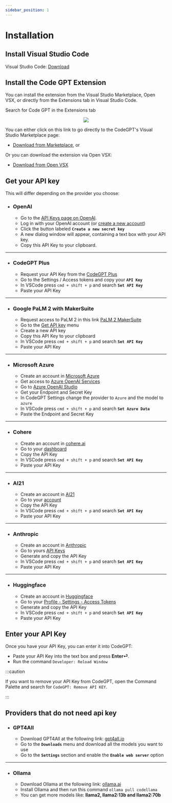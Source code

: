 ```yaml
---
sidebar_position: 1
---
```


# Installation

## Install Visual Studio Code
Visual Studio Code: [Download](https://code.visualstudio.com/download)

## Install the Code GPT Extension
You can install the extension from the Visual Studio Marketplace, Open VSX, or directly from the Extensions tab in Visual Studio Code.

Search for Code GPT in the Extensions tab

<p align="center">
      <img src="https://github.com/davila7/code-gpt-docs/assets/6216945/ec68d8d7-fa99-454c-876d-1e52815667c7" />
</p>

You can either click on this link to go directly to the CodeGPT's Visual Studio Marketplace page:
- [Download from Marketplace](https://marketplace.visualstudio.com/items?itemName=DanielSanMedium.dscodegpt), or 

Or you can download the extension via Open VSX:
- [Download from Open VSX](https://open-vsx.org/extension/DanielSanMedium/dscodegpt)

## Get your API key
This will differ depending on the provider you choose:
- ### OpenAI
  - Go to the [API Keys page on OpenAI](https://platform.openai.com/account/api-keys).
  - Log in with your OpenAI account (or [create a new account](https://platform.openai.com/signup))
  - Click the button labeled **`Create a new secret key`**
  - A new dialog window will appear, containing a text box with your API key. 
  - Copy this API Key to your clipboard.

---

- ### CodeGPT Plus
  - Request your API Key from the [CodeGPT Plus](https://account.codegpt.co/auth/register)
  - Go to the Settings / Access tokens and copy your **`API Key`**
  - In VSCode press ```cmd + shift + p``` and search **`Set API Key`**
  - Paste your API Key

---

- ### Google PaLM 2 with MakerSuite
  - Request access to PaLM 2 in this link [PaLM 2 MakerSuite](https://makersuite.google.com/)
  - Go to the [Get API key](https://makersuite.google.com/app/apikey) menu
  - Create a new API key
  - Copy this API Key to your clipboard
  - In VSCode press ```cmd + shift + p``` and search **`Set API Key`**
  - Paste your API Key

---

- ### Microsoft Azure
  - Create an account in [Microsoft Azure](https://azure.microsoft.com/en-us/free)
  - Get access to [Azure OpenAI Services](https://azure.microsoft.com/en-us/products/ai-services/openai-service)
  - Go to [Azure OpenAI Studio](https://oai.azure.com/)
  - Get your Endpoint and Secret Key
  - In CodeGPT Settings change the provider to ```Azure``` and the model to ```azure```
  - In VSCode press ```cmd + shift + p``` and search **`Set Azure Data`**
  - Paste the Endpoint and Secret Key

---

- ### Cohere
  - Create an account in [cohere.ai](https://cohere.ai/)
  - Go to your [dashboard](https://dashboard.cohere.ai/)
  - Copy the API Key
  - In VSCode press ```cmd + shift + p``` and search **`Set API Key`**
  - Paste your API Key

---

- ### AI21
  - Create an account in [AI21](https://www.ai21.com/)
  - Go to your [account](https://studio.ai21.com/account/account)
  - Copy the API Key
  - In VSCode press ```cmd + shift + p``` and search **`Set API Key`**
  - Paste your API Key

---

- ### Anthropic
  - Create an account in [Anthropic](https://console.anthropic.com/)
  - Go to yours [API Keys](https://console.anthropic.com/account/keys)
  - Generate and copy the API Key
  - In VSCode press ```cmd + shift + p``` and search **`Set API Key`**
  - Paste your API Key

---

- ### Huggingface
  - Create an account in [Huggingface](https://huggingface.co/)
  - Go to your [Profile - Settings - Access Tokens](https://huggingface.co/settings/tokens)
  - Generate and copy the API Key
  - In VSCode press ```cmd + shift + p``` and search **`Set API Key`**
  - Paste your API Key

## Enter your API Key
Once you have your API Key, you can enter it into CodeGPT:
- Paste your API Key into the text box and press **Enter⏎**.
- Run the command `Developer: Reload Window`

:::caution

If you want to remove your API Key from CodeGPT, open the Command Palette and search for `CodeGPT: Remove API KEY`.

:::

## Providers that do not need api key

- ### GPT4All
  - Download GPT4All at the following link: [gpt4all.io](https://gpt4all.io/)
  - Go to the **`Downloads`** menu and download all the models you want to use
  - Go to the **`Settings`** section and enable the **`Enable web server`** option

---
- ### Ollama
  - Download Ollama at the following link: [ollama.ai](https://ollama.ai/)
  - Install Ollama and then run this command ```ollama pull codellama```
  - You can get more models like: **llama2, llama2:13b and llama2:70b**



